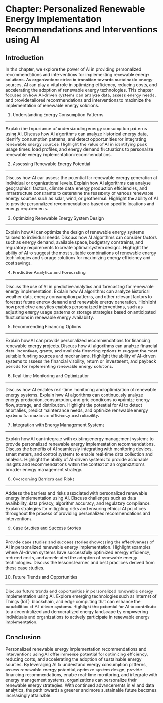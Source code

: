 Chapter: Personalized Renewable Energy Implementation Recommendations and Interventions using AI
================================================================================================

Introduction
------------

In this chapter, we explore the power of AI in providing personalized recommendations and interventions for implementing renewable energy solutions. As organizations strive to transition towards sustainable energy sources, AI can play a vital role in optimizing efficiency, reducing costs, and accelerating the adoption of renewable energy technologies. This chapter focuses on how AI-driven systems can analyze data, assess energy needs, and provide tailored recommendations and interventions to maximize the implementation of renewable energy solutions.

1. Understanding Energy Consumption Patterns
--------------------------------------------

Explain the importance of understanding energy consumption patterns using AI. Discuss how AI algorithms can analyze historical energy data, identify consumption patterns, and detect opportunities for integrating renewable energy sources. Highlight the value of AI in identifying peak usage times, load profiles, and energy demand fluctuations to personalize renewable energy implementation recommendations.

2. Assessing Renewable Energy Potential
---------------------------------------

Discuss how AI can assess the potential for renewable energy generation at individual or organizational levels. Explain how AI algorithms can analyze geographical factors, climate data, energy production efficiencies, and infrastructure constraints to determine the feasibility of various renewable energy sources such as solar, wind, or geothermal. Highlight the ability of AI to provide personalized recommendations based on specific locations and energy requirements.

3. Optimizing Renewable Energy System Design
--------------------------------------------

Explain how AI can optimize the design of renewable energy systems tailored to individual needs. Discuss how AI algorithms can consider factors such as energy demand, available space, budgetary constraints, and regulatory requirements to create optimal system designs. Highlight the ability of AI to suggest the most suitable combinations of renewable energy technologies and storage solutions for maximizing energy efficiency and cost savings.

4. Predictive Analytics and Forecasting
---------------------------------------

Discuss the use of AI in predictive analytics and forecasting for renewable energy implementation. Explain how AI algorithms can analyze historical weather data, energy consumption patterns, and other relevant factors to forecast future energy demand and renewable energy generation. Highlight how predictive analytics enables personalized interventions, such as adjusting energy usage patterns or storage strategies based on anticipated fluctuations in renewable energy availability.

5. Recommending Financing Options
---------------------------------

Explain how AI can provide personalized recommendations for financing renewable energy projects. Discuss how AI algorithms can analyze financial data, incentives, grants, and available financing options to suggest the most suitable funding sources and mechanisms. Highlight the ability of AI-driven systems to assess the financial viability, return on investment, and payback periods for implementing renewable energy solutions.

6. Real-time Monitoring and Optimization
----------------------------------------

Discuss how AI enables real-time monitoring and optimization of renewable energy systems. Explain how AI algorithms can continuously analyze energy production, consumption, and grid conditions to optimize energy flow, storage, and distribution. Highlight the potential for AI to detect anomalies, predict maintenance needs, and optimize renewable energy systems for maximum efficiency and reliability.

7. Integration with Energy Management Systems
---------------------------------------------

Explain how AI can integrate with existing energy management systems to provide personalized renewable energy implementation recommendations. Discuss the benefits of AI seamlessly integrating with monitoring devices, smart meters, and control systems to enable real-time data collection and analysis. Highlight the ability of AI-driven systems to provide actionable insights and recommendations within the context of an organization's broader energy management strategy.

8. Overcoming Barriers and Risks
--------------------------------

Address the barriers and risks associated with personalized renewable energy implementation using AI. Discuss challenges such as data availability, data privacy, algorithm accuracy, and regulatory compliance. Explain strategies for mitigating risks and ensuring ethical AI practices throughout the process of providing personalized recommendations and interventions.

9. Case Studies and Success Stories
-----------------------------------

Provide case studies and success stories showcasing the effectiveness of AI in personalized renewable energy implementation. Highlight examples where AI-driven systems have successfully optimized energy efficiency, reduced costs, and accelerated the adoption of renewable energy technologies. Discuss the lessons learned and best practices derived from these case studies.

10. Future Trends and Opportunities
-----------------------------------

Discuss future trends and opportunities in personalized renewable energy implementation using AI. Explore emerging technologies such as Internet of Things (IoT), blockchain, and edge computing that can enhance the capabilities of AI-driven systems. Highlight the potential for AI to contribute to a decentralized and democratized energy landscape by empowering individuals and organizations to actively participate in renewable energy implementation.

Conclusion
----------

Personalized renewable energy implementation recommendations and interventions using AI offer immense potential for optimizing efficiency, reducing costs, and accelerating the adoption of sustainable energy sources. By leveraging AI to understand energy consumption patterns, assess renewable energy potential, optimize system design, provide financing recommendations, enable real-time monitoring, and integrate with energy management systems, organizations can personalize their renewable energy strategies. With continued advancements in AI and data analytics, the path towards a greener and more sustainable future becomes increasingly attainable.
